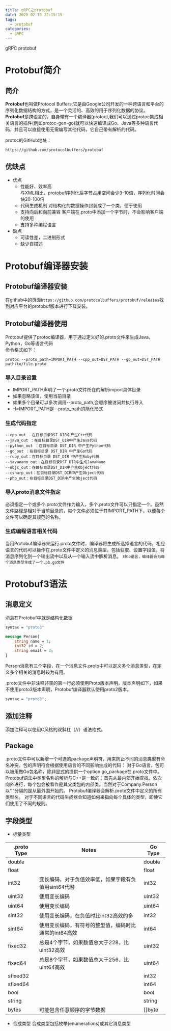```yaml
---
title: gRPC之protobuf
date: 2020-02-13 22:15:19
tags: 
  - protobuf
categories:
  - gRPC
---
```


gRPC protobuf

<!--more-->

# Protobuf简介
## 简介
**Protobuf**也叫做Protocol Buffers,它是由Google公司开发的一种跨语言和平台的序列化数据结构的方式，是一个灵活的、高效的用于序列化数据的协议。  
**Protobuf**是跨语言的，自身带有一个编译器(protoc),我们可以通过protoc集成相关语言的插件(例如protoc-gen-go)就可以快速编译成Go、Java等多种语言代码，并且可以直接使用无需编写其他代码，它自己带有解析的代码。  

protoc的GitHub地址：
```
https://github.com/protocolbuffers/protobuf
```

## 优缺点
- 优点
  - 性能好、效率高  
    与XML相比，protobuf序列化后字节占用空间会少3-10倍，序列化时间会快20-100倍
  - 代码生成机制
    对结构化的数据操作封装成了一个类，便于使用
  - 支持向后和向前兼容
    客户端在.proto中添加一个字节时，不会影响客户端的使用
  - 支持多种编程语言
- 缺点
  - 可读性差，二进制形式
  - 缺少自描述
  
# Protobuf编译器安装
## Protobuf编译器安装
在github中的页面`https://github.com/protocolbuffers/protobuf/releases`找到对应平台的protobuf版本进行下载安装。

## Protobuf编译器使用
Protobuf提供了protoc编译器，用于通过定义好的.proto文件来生成Java，Python，Go等语言代码  
命令格式如下：
```
protoc --proto_path=IMPORT_PATH --cpp_out=DST_PATH --go_out=DST_PATH path/to/file.proto
```
### 导入目录设置
- IMPORT_PATH声明了一个.proto文件所在的解析import具体目录  
- 如果忽略该值，使用当前目录  
- 如果多个目录可以多次调用--proto_path,会顺序被访问并执行导入  
- -I=IMPORT_PATH是--proto_path的简化形式

### 生成代码指定
```
--cpp_out ：在目标目录DST_DIR中产生C++代码
--java_out ：在目标目录DST_DIR中产生Java代码
--python_out ：在目标目录 DST_DIR 中产生Python代码
--go_out ：在目标目录 DST_DIR 中产生Go代码
--ruby_out：在目标目录 DST_DIR 中产生Ruby代码
--javanano_out：在目标目录DST_DIR中生成JavaNano
--objc_out：在目标目录DST_DIR中产生Object代码
--csharp_out：在目标目录DST_DIR中产生Object代码
--php_out：在目标目录DST_DIR中产生Object代码
```

### 导入proto消息文件指定
必须指定一个或多个.proto文件作为输入，多个.proto文件可以只指定一个。虽然文件路径是相对于当前目录的，每个文件必须位于其IMPORT_PATH下，以便每个文件可以确定其规范的名称。

### 生成编程语言相关代码
当用Protobuf编译器来运行.proto文件时，编译器将生成所选择语言的代码，相应语言的代码可以操作在.proto文件中定义的消息类型，包括获取、设置字段值，将消息序列化到一个输出流中以及从一个输入流中解析消息。
`对Go语言，编译器会为每个消息类型生成了一个.pb.go文件`

# Protobuf3语法
## 消息定义
消息在Protobuf中就是结构化数据  
```proto
syntax = "proto3"

message Person{
    string name = 1;
    int32 id = 2;
    string email = 3;
}
```
Person消息有三个字段，在一个消息文件.proto中可以定义多个消息类型，在定义多个相关的消息时较为有用。 

.proto文件中非注释非空的第一行必须使用Proto版本声明，版本声明如下，如果不使用proto3版本声明，Protobuf编译器默认使用proto2版本。
```proto
syntax = "proto3";
```

## 添加注释
添加注释可以使用C风格的双斜杠（//）语法格式。


## Package
.proto文件中可以新增一个可选的package声明符，用来防止不同的消息类型有命名冲突。包的声明符会根据使用语言的不同影响生成的代码：
对于Go语言，包可以被用做Go包名称，除非显式的提供一个option go_package在.proto文件中。
Protobuf语法中类型名称的解析与C++是一致的：首先从最内部开始查找，依次向外进行，每个包会被看作是其父类包的内部类。当然对于Company.Person以“.”分隔的是从最外围开始的。
Protobuf编译器会解析.proto文件中定义的所有类型名。 对于不同语言的代码生成器会知道如何来指向每个具体的类型，即使它们使用了不同的规则。


## 字段类型
- 标量类型

|.proto Type | Notes | Go Type|
|----|----|----| 
|double | | double|  
|float | | float|  
|int32|变长编码，对于负值效率低，如果字段有负值用sint64代替|int32|
|uint32|使用变长编码|uint32|
|uint64|使用变长编码|uint64|
|sint32|使用变长编码，在负值时比int32高效的多|int32|
|sint64|使用变长编码，有符号的整型值，编码时比通常的int64高效|int64|
|fixed32|总是4个字节，如果数值总大于228，比uint32高效|uint32|
|fixed64|总是8个字节，如果数值总大于256，比uint64高效|uint64|
|sfixed32||int32|
|sfixed64||int64|
|bool||bool|
|string||string|
|bytes|可能包含任意顺序的字节数据|[]byte|


- 合成类型
合成类型包括枚举(enumerations)或其它消息类型



















